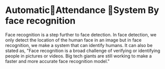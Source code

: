 # AutomaticAttendance System By face recognition
 Face recognition is a step further to face detection. In face detection, we only detect the location of the human face in an image but in face recognition, we make a system that can identify humans. It can also be stated as, "Face recognition is a broad challenge of verifying or identifying people in pictures or videos. Big tech giants are still working to make a faster and more accurate face recognition model."
